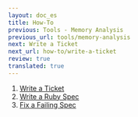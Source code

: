 ```yaml
---
layout: doc_es
title: How-To
previous: Tools - Memory Analysis
previous_url: tools/memory-analysis
next: Write a Ticket
next_url: how-to/write-a-ticket
review: true
translated: true
---
```


1. [Write a Ticket](/doc/es/how-to/write-a-ticket/)
1. [Write a Ruby Spec](/doc/es/how-to/write-a-ruby-spec/)
1. [Fix a Failing Spec](/doc/es/how-to/fix-a-failing-spec/)
